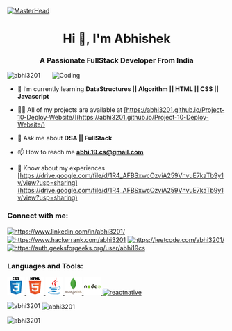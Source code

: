[![MasterHead](https://1.bp.blogspot.com/-7A4WynwLsMw/XbBpCXG8fHI/AAAAAAAAMt4/uOa1bpLskYgrwGbllhSu2SDj_Mig8SXJQCLcBGAsYHQ/s1600/2000_600px.gif)](https://rishavchanda.io)
<h1 align="center">Hi 👋, I'm Abhishek</h1>
<h3 align="center">A Passionate FullStack Developer From India</h3>
<img align="right" alt="Coding" width="400" src="https://cdn.dribbble.com/users/1162077/screenshots/3848914/programmer.gif">
<p align="left"> <img src="https://komarev.com/ghpvc/?username=abhi3201&label=Profile%20views&color=0e75b6&style=flat" alt="abhi3201" /> </p>

- 🌱 I’m currently learning **DataStructures || Algorithm || HTML || CSS || Javascript**

- 👨‍💻 All of my projects are available at [https://abhi3201.github.io/Project-10-Deploy-Website/](https://abhi3201.github.io/Project-10-Deploy-Website/)

- 💬 Ask me about **DSA || FullStack**

- 📫 How to reach me **abhi.19.cs@gmail.com**

- 📄 Know about my experiences [https://drive.google.com/file/d/1R4_AFBSxwcOzviA259VnvuE7kaTb9y1v/view?usp=sharing](https://drive.google.com/file/d/1R4_AFBSxwcOzviA259VnvuE7kaTb9y1v/view?usp=sharing)

<h3 align="left">Connect with me:</h3>
<p align="left">
<a href="https://linkedin.com/in/https://www.linkedin.com/in/abhi3201/" target="blank"><img align="center" src="https://raw.githubusercontent.com/rahuldkjain/github-profile-readme-generator/master/src/images/icons/Social/linked-in-alt.svg" alt="https://www.linkedin.com/in/abhi3201/" height="30" width="40" /></a>
<a href="https://www.hackerrank.com/https://www.hackerrank.com/abhi3201" target="blank"><img align="center" src="https://raw.githubusercontent.com/rahuldkjain/github-profile-readme-generator/master/src/images/icons/Social/hackerrank.svg" alt="https://www.hackerrank.com/abhi3201" height="30" width="40" /></a>
<a href="https://www.leetcode.com/https://leetcode.com/abhi3201/" target="blank"><img align="center" src="https://raw.githubusercontent.com/rahuldkjain/github-profile-readme-generator/master/src/images/icons/Social/leet-code.svg" alt="https://leetcode.com/abhi3201/" height="30" width="40" /></a>
<a href="https://auth.geeksforgeeks.org/user/https://auth.geeksforgeeks.org/user/abhi19cs" target="blank"><img align="center" src="https://raw.githubusercontent.com/rahuldkjain/github-profile-readme-generator/master/src/images/icons/Social/geeks-for-geeks.svg" alt="https://auth.geeksforgeeks.org/user/abhi19cs" height="30" width="40" /></a>
</p>

<h3 align="left">Languages and Tools:</h3>
<p align="left"> <a href="https://www.w3schools.com/css/" target="_blank" rel="noreferrer"> <img src="https://raw.githubusercontent.com/devicons/devicon/master/icons/css3/css3-original-wordmark.svg" alt="css3" width="40" height="40"/> </a> <a href="https://www.w3.org/html/" target="_blank" rel="noreferrer"> <img src="https://raw.githubusercontent.com/devicons/devicon/master/icons/html5/html5-original-wordmark.svg" alt="html5" width="40" height="40"/> </a> <a href="https://www.java.com" target="_blank" rel="noreferrer"> <img src="https://raw.githubusercontent.com/devicons/devicon/master/icons/java/java-original.svg" alt="java" width="40" height="40"/> </a> <a href="https://www.mongodb.com/" target="_blank" rel="noreferrer"> <img src="https://raw.githubusercontent.com/devicons/devicon/master/icons/mongodb/mongodb-original-wordmark.svg" alt="mongodb" width="40" height="40"/> </a> <a href="https://nodejs.org" target="_blank" rel="noreferrer"> <img src="https://raw.githubusercontent.com/devicons/devicon/master/icons/nodejs/nodejs-original-wordmark.svg" alt="nodejs" width="40" height="40"/> </a> <a href="https://reactnative.dev/" target="_blank" rel="noreferrer"> <img src="https://reactnative.dev/img/header_logo.svg" alt="reactnative" width="40" height="40"/> </a> </p>

<p><img align="left" src="https://github-readme-stats.vercel.app/api/top-langs?username=abhi3201&show_icons=true&locale=en&layout=compact" alt="abhi3201" /></p>

<p>&nbsp;<img align="center" src="https://github-readme-stats.vercel.app/api?username=abhi3201&show_icons=true&locale=en" alt="abhi3201" /></p>

<p><img align="center" src="https://github-readme-streak-stats.herokuapp.com/?user=abhi3201&" alt="abhi3201" /></p>
